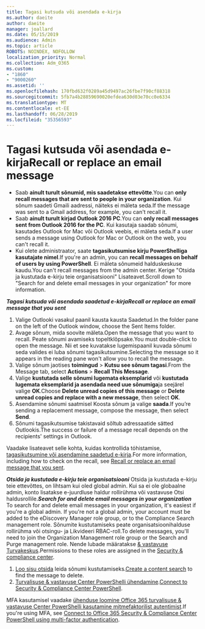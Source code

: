 ```yaml
---
title: Tagasi kutsuda või asendada e-kirja
ms.author: daeite
author: daeite
manager: joallard
ms.date: 05/15/2019
ms.audience: Admin
ms.topic: article
ROBOTS: NOINDEX, NOFOLLOW
localization_priority: Normal
ms.collection: Adm_O365
ms.custom:
- "1860"
- "9000260"
ms.assetid: ''
ms.openlocfilehash: 170fbd632f0289a45d9497ac26fbe7f90cf88318
ms.sourcegitcommit: 5fb7a4b28859690020efdea630d03e70cc0e6334
ms.translationtype: MT
ms.contentlocale: et-EE
ms.lasthandoff: 06/28/2019
ms.locfileid: "35356593"
---
```

# <a name="recall-or-replace-an-email-message"></a><span data-ttu-id="a77ce-102">Tagasi kutsuda või asendada e-kirja</span><span class="sxs-lookup"><span data-stu-id="a77ce-102">Recall or replace an email message</span></span>

- <span data-ttu-id="a77ce-103">Saab **ainult turult sõnumid, mis saadetakse ettevõtte**.</span><span class="sxs-lookup"><span data-stu-id="a77ce-103">You can **only recall messages that are sent to people in your organization**.</span></span> <span data-ttu-id="a77ce-104">Kui sõnum saadeti Gmaili aadressi, näiteks ei mäleta seda.</span><span class="sxs-lookup"><span data-stu-id="a77ce-104">If the message was sent to a Gmail address, for example, you can't recall it.</span></span>
- <span data-ttu-id="a77ce-105">Saab **ainult turult kirjad Outlook 2016 PC**.</span><span class="sxs-lookup"><span data-stu-id="a77ce-105">You can **only recall messages sent from Outlook 2016 for the PC**.</span></span> <span data-ttu-id="a77ce-106">Kui kasutaja saadab sõnumi, kasutades Outlook for Mac või Outlook veebis, ei mäleta seda.</span><span class="sxs-lookup"><span data-stu-id="a77ce-106">If a user sends a message using Outlook for Mac or Outlook on the web, you can't recall it.</span></span>
- <span data-ttu-id="a77ce-107">Kui olete administraator, saate **tagasikutsumise kirju PowerShelliga kasutajate nimel**.</span><span class="sxs-lookup"><span data-stu-id="a77ce-107">If you're an admin, you can **recall messages on behalf of users by using PowerShell**.</span></span> <span data-ttu-id="a77ce-108">Ei mäleta sõnumeid halduskeskuse kaudu.</span><span class="sxs-lookup"><span data-stu-id="a77ce-108">You can't recall messages from the admin center.</span></span> <span data-ttu-id="a77ce-109">Kerige "Otsida ja kustutada e-kirju teie organisatsiooni" Lisateavet.</span><span class="sxs-lookup"><span data-stu-id="a77ce-109">Scroll down to "Search for and delete email messages in your organization" for more information.</span></span>

<span data-ttu-id="a77ce-110">***Tagasi kutsuda või asendada saadetud e-kirja***</span><span class="sxs-lookup"><span data-stu-id="a77ce-110">***Recall or replace an email message that you sent***</span></span>

1. <span data-ttu-id="a77ce-111">Valige Outlooki vasakul paanil kausta kausta Saadetud.</span><span class="sxs-lookup"><span data-stu-id="a77ce-111">In the folder pane on the left of the Outlook window, choose the Sent Items folder.</span></span>
2. <span data-ttu-id="a77ce-112">Avage sõnum, mida soovite mäleta.</span><span class="sxs-lookup"><span data-stu-id="a77ce-112">Open the message that you want to recall.</span></span> <span data-ttu-id="a77ce-113">Peate sõnumi avamiseks topeltklõpsake.</span><span class="sxs-lookup"><span data-stu-id="a77ce-113">You must double-click to open the message.</span></span> <span data-ttu-id="a77ce-114">Nii et see kuvatakse lugemispaanil kuvada sõnumi seda valides ei luba sõnumi tagasikutsumine.</span><span class="sxs-lookup"><span data-stu-id="a77ce-114">Selecting the message so it appears in the reading pane won't allow you to recall the message.</span></span>
3. <span data-ttu-id="a77ce-115">Valige sõnum jaotises **toimingud** > **Kutsu see sõnum tagasi**.</span><span class="sxs-lookup"><span data-stu-id="a77ce-115">From the Message tab, select **Actions** > **Recall This Message**.</span></span>
4. <span data-ttu-id="a77ce-116">Valige **kustutada selle sõnumi lugemata eksemplarid** või **kustutada lugemata eksemplarid ja asendada need uue sõnumiga**ja seejärel valige **OK**.</span><span class="sxs-lookup"><span data-stu-id="a77ce-116">Choose **Delete unread copies of this message** or **Delete unread copies and replace with a new message**, then select **OK**.</span></span>
5. <span data-ttu-id="a77ce-117">Asendamine sõnumi saatmisel Koosta sõnum ja valige **saada**.</span><span class="sxs-lookup"><span data-stu-id="a77ce-117">If you’re sending a replacement message, compose the message, then select **Send**.</span></span>
6. <span data-ttu-id="a77ce-118">Sõnumi tagasikutsumise takistavaid sõltub adressaatide sätted Outlookis.</span><span class="sxs-lookup"><span data-stu-id="a77ce-118">The success or failure of a message recall depends on the recipients' settings in Outlook.</span></span>

<span data-ttu-id="a77ce-119">Vaadake lisateavet selle kohta, kuidas kontrollida tόhistamise, [tagasikutsumine või asendamine saadetud e-kirja](https://support.office.com/article/35027f88-d655-4554-b4f8-6c0729a723a0).</span><span class="sxs-lookup"><span data-stu-id="a77ce-119">For more information, including how to check on the recall, see [Recall or replace an email message that you sent](https://support.office.com/article/35027f88-d655-4554-b4f8-6c0729a723a0).</span></span>

<span data-ttu-id="a77ce-120">***Otsida ja kustutada e-kirju teie organisatsiooni*** Otsida ja kustutada e-kirju teie ettevõttes, on lihtsam kui oled global admin. Kui sa ei ole globaalne admin, konto lisatakse e-juurdluse haldur rollirühma või vastavuse Otsi haldusrollile.</span><span class="sxs-lookup"><span data-stu-id="a77ce-120">***Search for and delete email messages in your organization*** To search for and delete email messages in your organization, it's easiest if you're a global admin. If you're not a global admin, your account must be added to the eDiscovery Manager role group, or to the Compliance Search management role.</span></span> <span data-ttu-id="a77ce-121">Sõnumite kustutamiseks peate organisatsioonihalduse rollirühma või otsingu- ja Likvideeri RBAC-roll.</span><span class="sxs-lookup"><span data-stu-id="a77ce-121">To delete messages, you'll need to join the Organization Management role group or the Search and Purge management role.</span></span> <span data-ttu-id="a77ce-122">Nende lubade määratakse [& vastavuse Turvakeskus](https://protection.office.com/).</span><span class="sxs-lookup"><span data-stu-id="a77ce-122">Permissions to these roles are assigned in the [Security & compliance center](https://protection.office.com/).</span></span>

1. <span data-ttu-id="a77ce-123">[Loo sisu otsida](https://docs.microsoft.com/office365/securitycompliance/content-search) leida sõnumi kustutamiseks.</span><span class="sxs-lookup"><span data-stu-id="a77ce-123">[Create a content search](https://docs.microsoft.com/office365/securitycompliance/content-search) to find the message to delete.</span></span>
2. <span data-ttu-id="a77ce-124">[Turvalisuse & vastavuse Center PowerShelli ühendamine](https://docs.microsoft.com/powershell/exchange/office-365-scc/connect-to-scc-powershell/connect-to-scc-powershell?view=exchange-ps).</span><span class="sxs-lookup"><span data-stu-id="a77ce-124">[Connect to Security & Compliance Center PowerShell](https://docs.microsoft.com/powershell/exchange/office-365-scc/connect-to-scc-powershell/connect-to-scc-powershell?view=exchange-ps).</span></span> 

<span data-ttu-id="a77ce-125">MFA kasutamisel vaadake [ühenduse loomine Office 365 turvalisuse & vastavuse Center PowerShelli kasutamine mitmefaktorilist autentimist](https://docs.microsoft.com/powershell/exchange/office-365-scc/connect-to-scc-powershell/mfa-connect-to-scc-powershell?view=exchange-ps).</span><span class="sxs-lookup"><span data-stu-id="a77ce-125">If you're using MFA, see [Connect to Office 365 Security & Compliance Center PowerShell using multi-factor authentication](https://docs.microsoft.com/powershell/exchange/office-365-scc/connect-to-scc-powershell/mfa-connect-to-scc-powershell?view=exchange-ps).</span></span> 
